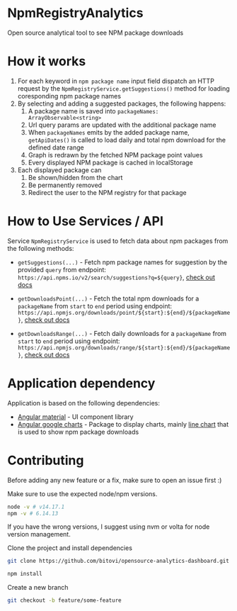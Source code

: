 # NpmRegistryAnalytics

Open source analytical tool to see NPM package downloads

# How it works

1. For each keyword in `npm package name` input field dispatch an HTTP request by the `NpmRegistryService.getSuggestions()` method for loading coresponding npm package names
2. By selecting and adding a suggested packages, the following happens:
   1. A package name is saved into `packageNames: ArrayObservable<string>`
   2. Url query params are updated with the additional package name
   3. When `packageNames` emits by the added package name, `getApiDates()` is called to load daily and total npm download for the defined date range
   4. Graph is redrawn by the fetched NPM package point values
   5. Every displayed NPM package is cached in localStorage
3. Each displayed package can
   1. Be shown/hidden from the chart
   2. Be permanently removed
   3. Redirect the user to the NPM registry for that package

# How to Use Services / API

Service `NpmRegistryService` is used to fetch data about npm packages from the following methods:

- `getSuggestions(...)` - Fetch npm package names for suggestion by the provided `query` from endpoint: `https://api.npms.io/v2/search/suggestions?q=${query}`, [check out docs](https://api-docs.npms.io/#api-Search-SearchSuggestions)
- `getDownloadsPoint(...)` - Fetch the total npm downloads for a `packageName` from `start` to `end` period using endpoint: `https://api.npmjs.org/downloads/point/${start}:${end}/${packageName}`, [check out docs](https://github.com/npm/registry/blob/master/docs/download-counts.md#point-values)

- `getDownloadsRange(...)` - Fetch daily downloads for a `packageName` from `start` to `end` period using endpoint: `https://api.npmjs.org/downloads/range/${start}:${end}/${packageName}`, [check out docs](https://github.com/npm/registry/blob/master/docs/download-counts.md#ranges)

# Application dependency

Application is based on the following dependencies:

- [Angular material](https://material.angular.io/) - UI component library
- [Angular google charts](https://www.npmjs.com/package/angular-google-charts) - Package to display charts, mainly [line chart](https://developers.google.com/chart/interactive/docs/gallery/linechart) that is used to show npm package downloads

# Contributing

Before adding any new feature or a fix, make sure to open an issue first :)

Make sure to use the expected node/npm versions.

```bash
node -v # v14.17.1
npm -v # 6.14.13
```

If you have the wrong versions, I suggest using nvm or volta for node version management.

Clone the project and install dependencies

```bash
git clone https://github.com/bitovi/opensource-analytics-dashboard.git
```

```bash
npm install
```

Create a new branch

```bash
git checkout -b feature/some-feature
```

